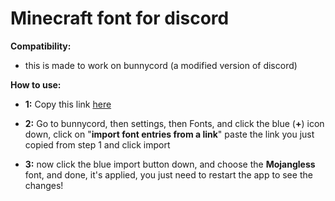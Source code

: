 # Minecraft font for discord
**Compatibility:**
- this is made to work on bunnycord (a modified version of discord)

**How to use:**
- **1:** Copy this link [here](<https://github.com/PROFOX3333/mc-font-for-discord/raw/main/Mojangless-font-snippet.json>)

- **2:** Go to bunnycord, then settings, then Fonts, and click the blue (**+**) icon down, click on "**import font entries from a link**" paste the link you just copied from step 1 and click import
- **3:** now click the blue import button down, and choose the **Mojangless** font, and done, it's applied, you just need to restart the app to see the changes!
